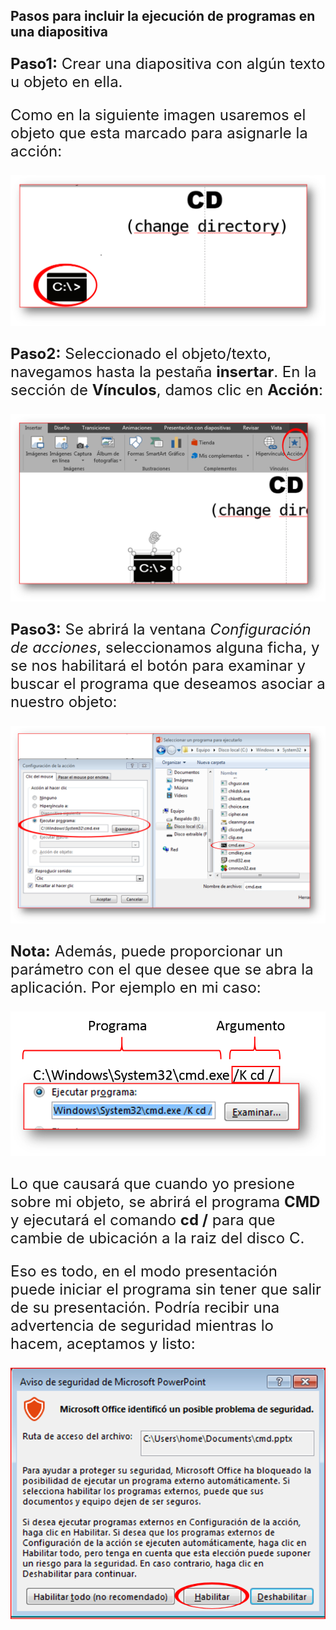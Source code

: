 ## Pasos para incluir la ejecución de programas en una diapositiva


<font size=5>

**Paso1:** Crear una diapositiva con algún texto u objeto en ella.


Como en la siguiente imagen usaremos el objeto que esta marcado para asignarle la acción:

<p align="center">
	<img src="assets/img/paso1.png" alt="Paso1">
</p>

**Paso2:** Seleccionado el objeto/texto, navegamos hasta la pestaña **insertar**. En la sección de **Vínculos**, damos clic en **Acción**:


<p align="center">
	<img src="assets/img/paso2.png" alt="Paso2">
</p>


**Paso3:** Se abrirá la ventana *Configuración de acciones*, seleccionamos alguna ficha, y se nos habilitará el botón para examinar y buscar el programa que deseamos asociar a nuestro objeto:


<p align="center">
	<img src="assets/img/paso3.png" alt="Paso3">
</p>


**Nota:** Además, puede proporcionar un parámetro con el que desee que se abra la aplicación. Por ejemplo en mi caso:

<p align="center">
	<img src="assets/img/nota.png" alt="nota">
</p>



Lo que causará que cuando yo presione sobre mi objeto, se abrirá el programa **CMD** y ejecutará el comando **cd /** para que cambie de ubicación a la raiz del disco C.

Eso es todo, en el modo presentación puede iniciar el programa sin tener que salir de su presentación. Podría recibir una advertencia de seguridad mientras lo hacem, aceptamos y listo:

<p align="center">
	<img src="assets/img/habilitar.png" alt="final">
</p>

</font>
